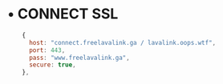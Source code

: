 # •   CONNECT SSL
```javascript
    {
      host: "connect.freelavalink.ga / lavalink.oops.wtf",
      port: 443,
      pass: "www.freelavalink.ga",
      secure: true,
    },
```

